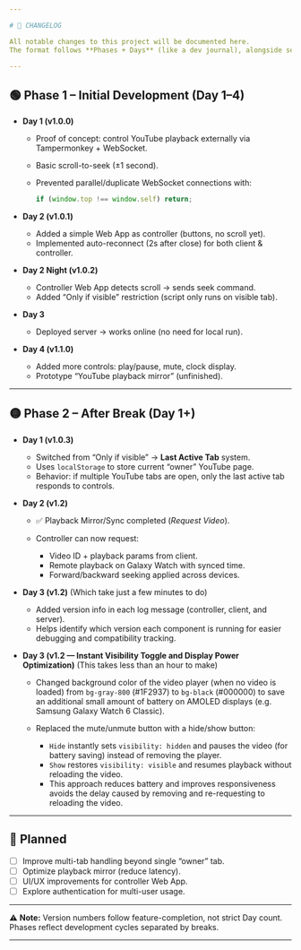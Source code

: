 ```yaml
---

# 📜 CHANGELOG

All notable changes to this project will be documented here.
The format follows **Phases + Days** (like a dev journal), alongside semantic **versions**.

---
```


## 🟢 Phase 1 – Initial Development (Day 1–4)

* **Day 1 (v1.0.0)**

  * Proof of concept: control YouTube playback externally via Tampermonkey + WebSocket.
  * Basic scroll-to-seek (±1 second).
  * Prevented parallel/duplicate WebSocket connections with:

    ```js
    if (window.top !== window.self) return;
    ```
* **Day 2 (v1.0.1)**

  * Added a simple Web App as controller (buttons, no scroll yet).
  * Implemented auto-reconnect (2s after close) for both client & controller.
* **Day 2 Night (v1.0.2)**

  * Controller Web App detects scroll → sends seek command.
  * Added “Only if visible” restriction (script only runs on visible tab).
* **Day 3**

  * Deployed server → works online (no need for local run).
* **Day 4 (v1.1.0)**

  * Added more controls: play/pause, mute, clock display.
  * Prototype “YouTube playback mirror” (unfinished).

---

## 🟡 Phase 2 – After Break (Day 1+)

* **Day 1 (v1.0.3)**

  * Switched from “Only if visible” → **Last Active Tab** system.
  * Uses `localStorage` to store current “owner” YouTube page.
  * Behavior: if multiple YouTube tabs are open, only the last active tab responds to controls.

* **Day 2 (v1.2)**

  * ✅ Playback Mirror/Sync completed (*Request Video*).
  * Controller can now request:

    * Video ID + playback params from client.
    * Remote playback on Galaxy Watch with synced time.
    * Forward/backward seeking applied across devices.

* **Day 3 (v1.2)** (Which take just a few minutes to do) 

  * Added version info in each log message (controller, client, and server).  
  * Helps identify which version each component is running for easier debugging and compatibility tracking.

* **Day 3 (v1.2 — Instant Visibility Toggle and Display Power Optimization)** (This takes less than an hour to make) 

  * Changed background color of the video player (when no video is loaded) from `bg-gray-800` (#1F2937) to `bg-black` (#000000) to save an additional small amount of battery on AMOLED displays (e.g. Samsung Galaxy Watch 6 Classic).
  * Replaced the mute/unmute button with a hide/show button:

    * `Hide` instantly sets `visibility: hidden` and pauses the video (for battery saving) instead of removing the player.
    * `Show` restores `visibility: visible` and resumes playback without reloading the video.
    * This approach reduces battery and improves responsiveness avoids the delay caused by removing and re-requesting to reloading the video.

---

## 🔮 Planned

* [ ] Improve multi-tab handling beyond single “owner” tab.
* [ ] Optimize playback mirror (reduce latency).
* [ ] UI/UX improvements for controller Web App.
* [ ] Explore authentication for multi-user usage.

---

⚠️ **Note:** Version numbers follow feature-completion, not strict Day count.
Phases reflect development cycles separated by breaks.

---
